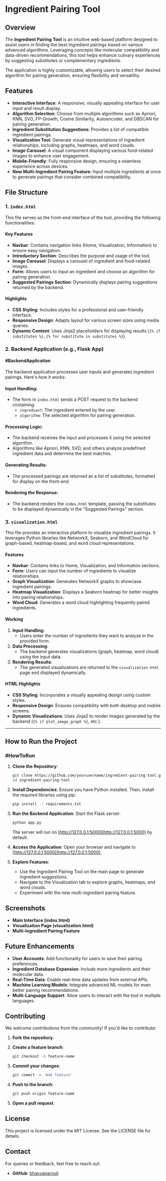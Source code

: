# Ingredient Pairing Tool

## Overview

The **Ingredient Pairing Tool** is an intuitive web-based platform designed to assist users in finding the best ingredient pairings based on various advanced algorithms. Leveraging concepts like molecular compatibility and data-driven recommendations, this tool helps enhance culinary experiences by suggesting substitutes or complementary ingredients.

The application is highly customizable, allowing users to select their desired algorithm for pairing generation, ensuring flexibility and versatility.

## Features


- **Interactive Interface**: A responsive, visually appealing interface for user input and result display.
- **Algorithm Selection**: Choose from multiple algorithms such as Apriori, KNN, SVD, FP-Growth, Cosine Similarity, Autoencoder, and DBSCAN for pairing generation.
- **Ingredient Substitution Suggestions**: Provides a list of compatible ingredient pairings.
- **Visualization Tool**: Generate visual representations of ingredient relationships, including graphs, heatmaps, and word clouds.
- **Image Carousel**: A visual component displaying various food-related images to enhance user engagement.
- **Mobile-Friendly**: Fully responsive design, ensuring a seamless experience across devices.
- **New Multi-Ingredient Pairing Feature**: Input multiple ingredients at once to generate pairings that consider combined compatibility.

## File Structure


### 1. `index.html`

This file serves as the front-end interface of the tool, providing the following functionalities:

#### Key Features

- **Navbar**: Contains navigation links (Home, Visualization, Information) to ensure easy navigation.
- **Introductory Section**: Describes the purpose and usage of the tool.
- **Image Carousel**: Displays a carousel of ingredient and food-related images.
- **Form**: Allows users to input an ingredient and choose an algorithm for pairing generation.
- **Suggested Pairings Section**: Dynamically displays pairing suggestions returned by the backend.

#### Highlights

- **CSS Styling**: Includes styles for a professional and user-friendly interface.
- **Responsive Design**: Adapts layout for various screen sizes using media queries.
- **Dynamic Content**: Uses Jinja2 placeholders for displaying results (`{% if substitutes %}`, `{% for substitute in substitutes %}`).

### 2. Backend Application (e.g., Flask App)

#### #BackendApplication

The backend application processes user inputs and generates ingredient pairings. Here's how it works:

#### Input Handling:

- The form in `index.html` sends a POST request to the backend containing:
  - `ingredient`: The ingredient entered by the user.
  - `algorithm`: The selected algorithm for pairing generation.

#### Processing Logic:

- The backend receives the input and processes it using the selected algorithm.
- Algorithms like Apriori, KNN, SVD, and others analyze predefined ingredient data and determine the best matches.

#### Generating Results:

- The processed pairings are returned as a list of substitutes, formatted for display on the front-end.

#### Rendering the Response:

- The backend renders the `index.html` template, passing the substitutes to be displayed dynamically in the "Suggested Pairings" section.

### 3. `visualization.html`

This file provides an interactive platform to visualize ingredient pairings. It leverages Python libraries like NetworkX, Seaborn, and WordCloud for graph-based, heatmap-based, and word cloud representations.

#### Features

- **Navbar**: Contains links to Home, Visualization, and Information sections.
- **Form**: Users can input the number of ingredients to visualize relationships.
- **Graph Visualization**: Generates NetworkX graphs to showcase ingredient pairings.
- **Heatmap Visualization**: Displays a Seaborn heatmap for better insights into pairing relationships.
- **Word Cloud**: Generates a word cloud highlighting frequently paired ingredients.

#### Working

1. **Input Handling**:
   - Users enter the number of ingredients they want to analyze in the provided form.
2. **Data Processing**:
   - The backend generates visualizations (graph, heatmap, word cloud) using the input data.
3. **Rendering Results**:
   - The generated visualizations are returned to the `visualization.html` page and displayed dynamically.

#### HTML Highlights

- **CSS Styling**: Incorporates a visually appealing design using custom styles.
- **Responsive Design**: Ensures compatibility with both desktop and mobile screens.
- **Dynamic Visualizations**: Uses Jinja2 to render images generated by the backend (`{% if plot_image_graph %}`, etc.).

---

## How to Run the Project

### #HowToRun

1. **Clone the Repository**:

   ```bash
   git clone https://github.com/yourusername/ingredient-pairing-tool.git
   cd ingredient-pairing-tool
   ```

2. **Install Dependencies**: Ensure you have Python installed. Then, install the required libraries using pip:

   ```bash
   pip install -r requirements.txt
   ```

3. **Run the Backend Application**: Start the Flask server:

   ```bash
   python app.py
   ```

   The server will run on [http://127.0.0.1:5000](http://127.0.0.1:5000) by default.

4. **Access the Application**: Open your browser and navigate to [http://127.0.0.1:5000](http://127.0.0.1:5000).

5. **Explore Features**:

   - Use the Ingredient Pairing Tool on the main page to generate ingredient suggestions.
   - Navigate to the Visualization tab to explore graphs, heatmaps, and word clouds.
   - Experiment with the new multi-ingredient pairing feature.

## Screenshots


- **Main Interface (index.html)**
- **Visualization Page (visualization.html)**
- **Multi-Ingredient Pairing Feature**

## Future Enhancements


- **User Accounts**: Add functionality for users to save their pairing preferences.
- **Ingredient Database Expansion**: Include more ingredients and their molecular data.
- **Real-Time Data**: Enable real-time data updates from external APIs.
- **Machine Learning Models**: Integrate advanced ML models for even better pairing recommendations.
- **Multi-Language Support**: Allow users to interact with the tool in multiple languages.

## Contributing

We welcome contributions from the community! If you'd like to contribute:

1. **Fork the repository.**
2. **Create a feature branch**:
   
   ```bash
   git checkout -b feature-name
   ```

3. **Commit your changes**:
   
   ```bash
   git commit -m 'Add feature'
   ```

4. **Push to the branch**:
   
   ```bash
   git push origin feature-name
   ```

5. **Open a pull request**.

## License

This project is licensed under the MIT License. See the LICENSE file for details.

## Contact

For queries or feedback, feel free to reach out:

- **GitHub**: [bhavyanarnoli](https://github.com/bhavyanarnoli)


